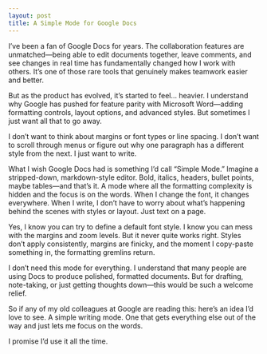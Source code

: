 ```yaml
---
layout: post
title: A Simple Mode for Google Docs
---
```


I’ve been a fan of Google Docs for years. The collaboration features are unmatched—being able to edit documents together, leave comments, and see changes in real time has fundamentally changed how I work with others. It’s one of those rare tools that genuinely makes teamwork easier and better.

But as the product has evolved, it’s started to feel… heavier. I understand why Google has pushed for feature parity with Microsoft Word—adding formatting controls, layout options, and advanced styles. But sometimes I just want all that to go away.

I don’t want to think about margins or font types or line spacing. I don’t want to scroll through menus or figure out why one paragraph has a different style from the next. I just want to write.

What I wish Google Docs had is something I’d call “Simple Mode.” Imagine a stripped-down, markdown-style editor. Bold, italics, headers, bullet points, maybe tables—and that’s it. A mode where all the formatting complexity is hidden and the focus is on the words. When I change the font, it changes everywhere. When I write, I don’t have to worry about what’s happening behind the scenes with styles or layout. Just text on a page.

Yes, I know you can try to define a default font style. I know you can mess with the margins and zoom levels. But it never quite works right. Styles don’t apply consistently, margins are finicky, and the moment I copy-paste something in, the formatting gremlins return.

I don’t need this mode for everything. I understand that many people are using Docs to produce polished, formatted documents. But for drafting, note-taking, or just getting thoughts down—this would be such a welcome relief.

So if any of my old colleagues at Google are reading this: here’s an idea I’d love to see. A simple writing mode. One that gets everything else out of the way and just lets me focus on the words.

I promise I’d use it all the time.
